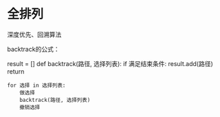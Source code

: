 <!--
 * @Author: yoring7 yoring7
 * @Date: 2022-05-30 00:12:57
 * @LastEditors: yoring7 yoring7
 * @LastEditTime: 2022-05-30 00:14:17
 * @FilePath: /Leetcode/46/ReadMe.md
 * @Description: 这是默认设置,请设置`customMade`, 打开koroFileHeader查看配置 进行设置: https://github.com/OBKoro1/koro1FileHeader/wiki/%E9%85%8D%E7%BD%AE
-->
# 全排列
深度优先、回溯算法

backtrack的公式：

result = []
def backtrack(路径, 选择列表):
    if 满足结束条件:
        result.add(路径)
        return
    
    for 选择 in 选择列表:
        做选择
        backtrack(路径, 选择列表)
        撤销选择